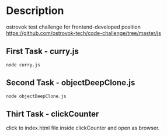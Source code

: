 # Description
ostrovok test challenge for frontend-developed position https://github.com/ostrovok-tech/code-challenge/tree/master/js

## First Task - curry.js
    node curry.js

## Second Task - objectDeepClone.js
    node objectDeepClone.js

## Thirt Task - clickCounter

click to index.html file inside clickCounter and open as browser. 